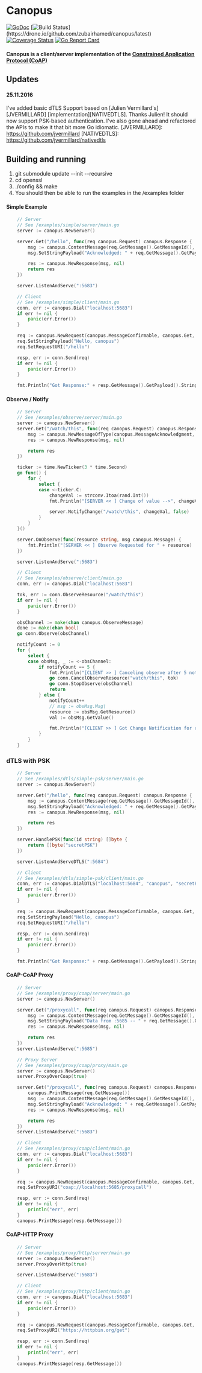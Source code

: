 # Canopus

[![GoDoc](https://godoc.org/github.com/zubairhamed/canopus?status.svg)](https://godoc.org/github.com/zubairhamed/canopus)
[![Build Status](https://drone.io/github.com/zubairhamed/canopus/status.png?)](https://drone.io/github.com/zubairhamed/canopus/latest)
[![Coverage Status](https://coveralls.io/repos/zubairhamed/canopus/badge.svg?branch=master)](https://coveralls.io/r/zubairhamed/canopus?branch=master)
[![Go Report Card](https://goreportcard.com/badge/github.com/zubairhamed/canopus)](https://goreportcard.com/report/github.com/zubairhamed/canopus)

#### Canopus is a client/server implementation of the [Constrained Application Protocol (CoAP)][RFC7252]
[RFC7252]: http://tools.ietf.org/html/rfc7252

## Updates
#### 25.11.2016
I've added basic dTLS Support based on [Julien Vermillard's][JVERMILLARD] [implementation][NATIVEDTLS]. Thanks Julien! It should now support PSK-based authentication.
I've also gone ahead and refactored the APIs to make it that bit more Go idiomatic.
[JVERMILLARD]: https://github.com/jvermillard
[NATIVEDTLS]: https://github.com/jvermillard/nativedtls

## Building and running
1. git submodule update --init --recursive
2. cd openssl
3. ./config && make
4. You should then be able to run the examples in the /examples folder

#### Simple Example
```go
	// Server
	// See /examples/simple/server/main.go
	server := canopus.NewServer()

	server.Get("/hello", func(req canopus.Request) canopus.Response {
		msg := canopus.ContentMessage(req.GetMessage().GetMessageId(), canopus.MessageAcknowledgment)
		msg.SetStringPayload("Acknowledged: " + req.GetMessage().GetPayload().String())

		res := canopus.NewResponse(msg, nil)
		return res
	})

	server.ListenAndServe(":5683")

	// Client
	// See /examples/simple/client/main.go
	conn, err := canopus.Dial("localhost:5683")
	if err != nil {
		panic(err.Error())
	}

	req := canopus.NewRequest(canopus.MessageConfirmable, canopus.Get, canopus.GenerateMessageID()).(*canopus.CoapRequest)
	req.SetStringPayload("Hello, canopus")
	req.SetRequestURI("/hello")

	resp, err := conn.Send(req)
	if err != nil {
		panic(err.Error())
	}

	fmt.Println("Got Response:" + resp.GetMessage().GetPayload().String())
```

#### Observe / Notify
```go
	// Server
	// See /examples/observe/server/main.go
	server := canopus.NewServer()
	server.Get("/watch/this", func(req canopus.Request) canopus.Response {
		msg := canopus.NewMessageOfType(canopus.MessageAcknowledgment, req.GetMessage().GetMessageId(), canopus.NewPlainTextPayload("Acknowledged"))
		res := canopus.NewResponse(msg, nil)

		return res
	})

	ticker := time.NewTicker(3 * time.Second)
	go func() {
		for {
			select {
			case <-ticker.C:
				changeVal := strconv.Itoa(rand.Int())
				fmt.Println("[SERVER << ] Change of value -->", changeVal)

				server.NotifyChange("/watch/this", changeVal, false)
			}
		}
	}()

	server.OnObserve(func(resource string, msg canopus.Message) {
		fmt.Println("[SERVER << ] Observe Requested for " + resource)
	})

	server.ListenAndServe(":5683")

	// Client
	// See /examples/observe/client/main.go
	conn, err := canopus.Dial("localhost:5683")

	tok, err := conn.ObserveResource("/watch/this")
	if err != nil {
		panic(err.Error())
	}

	obsChannel := make(chan canopus.ObserveMessage)
	done := make(chan bool)
	go conn.Observe(obsChannel)

	notifyCount := 0
	for {
		select {
		case obsMsg, _ := <-obsChannel:
			if notifyCount == 5 {
				fmt.Println("[CLIENT >> ] Canceling observe after 5 notifications..")
				go conn.CancelObserveResource("watch/this", tok)
				go conn.StopObserve(obsChannel)
				return
			} else {
				notifyCount++
				// msg := obsMsg.Msg\
				resource := obsMsg.GetResource()
				val := obsMsg.GetValue()

				fmt.Println("[CLIENT >> ] Got Change Notification for resource and value: ", notifyCount, resource, val)
			}
		}
	}
```

### dTLS with PSK
```go
	// Server
	// See /examples/dtls/simple-psk/server/main.go
	server := canopus.NewServer()

	server.Get("/hello", func(req canopus.Request) canopus.Response {
		msg := canopus.ContentMessage(req.GetMessage().GetMessageId(), canopus.MessageAcknowledgment)
		msg.SetStringPayload("Acknowledged: " + req.GetMessage().GetPayload().String())
		res := canopus.NewResponse(msg, nil)

		return res
	})

	server.HandlePSK(func(id string) []byte {
		return []byte("secretPSK")
	})

	server.ListenAndServeDTLS(":5684")

	// Client
	// See /examples/dtls/simple-psk/client/main.go
	conn, err := canopus.DialDTLS("localhost:5684", "canopus", "secretPSK")
	if err != nil {
		panic(err.Error())
	}

	req := canopus.NewRequest(canopus.MessageConfirmable, canopus.Get, canopus.GenerateMessageID())
	req.SetStringPayload("Hello, canopus")
	req.SetRequestURI("/hello")

	resp, err := conn.Send(req)
	if err != nil {
		panic(err.Error())
	}

	fmt.Println("Got Response:" + resp.GetMessage().GetPayload().String())
```

#### CoAP-CoAP Proxy
```go
	// Server
	// See /examples/proxy/coap/server/main.go
	server := canopus.NewServer()

	server.Get("/proxycall", func(req canopus.Request) canopus.Response {
		msg := canopus.ContentMessage(req.GetMessage().GetMessageId(), canopus.MessageAcknowledgment)
		msg.SetStringPayload("Data from :5685 -- " + req.GetMessage().GetPayload().String())
		res := canopus.NewResponse(msg, nil)

		return res
	})
	server.ListenAndServe(":5685")

	// Proxy Server
	// See /examples/proxy/coap/proxy/main.go
	server := canopus.NewServer()
	server.ProxyOverCoap(true)

	server.Get("/proxycall", func(req canopus.Request) canopus.Response {
		canopus.PrintMessage(req.GetMessage())
		msg := canopus.ContentMessage(req.GetMessage().GetMessageId(), canopus.MessageAcknowledgment)
		msg.SetStringPayload("Acknowledged: " + req.GetMessage().GetPayload().String())
		res := canopus.NewResponse(msg, nil)

		return res
	})
	server.ListenAndServe(":5683")

	// Client
	// See /examples/proxy/coap/client/main.go
	conn, err := canopus.Dial("localhost:5683")
	if err != nil {
		panic(err.Error())
	}

	req := canopus.NewRequest(canopus.MessageConfirmable, canopus.Get, canopus.GenerateMessageID())
	req.SetProxyURI("coap://localhost:5685/proxycall")

	resp, err := conn.Send(req)
	if err != nil {
		println("err", err)
	}
	canopus.PrintMessage(resp.GetMessage())
```

#### CoAP-HTTP Proxy
```go
	// Server
	// See /examples/proxy/http/server/main.go
	server := canopus.NewServer()
	server.ProxyOverHttp(true)

	server.ListenAndServe(":5683")

	// Client
	// See /examples/proxy/http/client/main.go
	conn, err := canopus.Dial("localhost:5683")
	if err != nil {
		panic(err.Error())
	}

	req := canopus.NewRequest(canopus.MessageConfirmable, canopus.Get, canopus.GenerateMessageID())
	req.SetProxyURI("https://httpbin.org/get")

	resp, err := conn.Send(req)
	if err != nil {
		println("err", err)
	}
	canopus.PrintMessage(resp.GetMessage())
```
